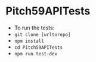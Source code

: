 # Pitch59APITests

- To run the tests: 
- `git clone [urltorepo]`
- `npm install`
- `cd Pitch59APITests`
- `npm run test-dev`
